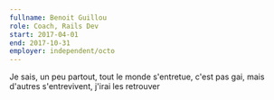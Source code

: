 ```yaml
---
fullname: Benoit Guillou
role: Coach, Rails Dev
start: 2017-04-01
end: 2017-10-31
employer: independent/octo
---
```

Je sais, un peu partout, tout le monde s'entretue, c'est pas gai, mais d'autres s'entrevivent, j'irai les retrouver
